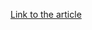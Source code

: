 [Link to the article](https://blog.cyble.com/2023/02/01/qakbots-evolution-continues-with-new-strategies/)
